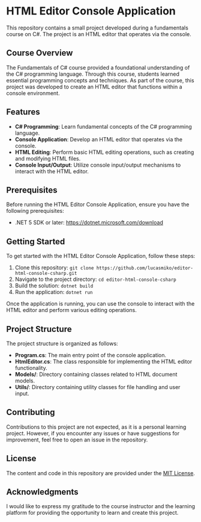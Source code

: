 # HTML Editor Console Application

This repository contains a small project developed during a fundamentals course on C#. The project is an HTML editor that operates via the console.

## Course Overview

The Fundamentals of C# course provided a foundational understanding of the C# programming language. Through this course, students learned essential programming concepts and techniques. As part of the course, this project was developed to create an HTML editor that functions within a console environment.

## Features

- **C# Programming**: Learn fundamental concepts of the C# programming language.
- **Console Application**: Develop an HTML editor that operates via the console.
- **HTML Editing**: Perform basic HTML editing operations, such as creating and modifying HTML files.
- **Console Input/Output**: Utilize console input/output mechanisms to interact with the HTML editor.

## Prerequisites

Before running the HTML Editor Console Application, ensure you have the following prerequisites:

- .NET 5 SDK or later: https://dotnet.microsoft.com/download

## Getting Started

To get started with the HTML Editor Console Application, follow these steps:

1. Clone this repository: `git clone https://github.com/lucasmiko/editor-html-console-csharp.git`
2. Navigate to the project directory: `cd editor-html-console-csharp`
3. Build the solution: `dotnet build`
4. Run the application: `dotnet run`

Once the application is running, you can use the console to interact with the HTML editor and perform various editing operations.

## Project Structure

The project structure is organized as follows:

- **Program.cs**: The main entry point of the console application.
- **HtmlEditor.cs**: The class responsible for implementing the HTML editor functionality.
- **Models/**: Directory containing classes related to HTML document models.
- **Utils/**: Directory containing utility classes for file handling and user input.

## Contributing

Contributions to this project are not expected, as it is a personal learning project. However, if you encounter any issues or have suggestions for improvement, feel free to open an issue in the repository.

## License

The content and code in this repository are provided under the [MIT License](LICENSE).

## Acknowledgments

I would like to express my gratitude to the course instructor and the learning platform for providing the opportunity to learn and create this project.
